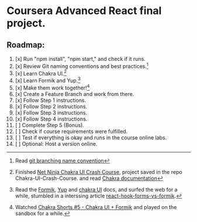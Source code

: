 # Coursera Advanced React final project.

## Roadmap:

1. [x] Run "npm install", "npm start," and check if it runs.
2. [x] Review Git naming conventions and best practices.[^1]
3. [x] Learn Chakra UI.[^2]
4. [x] Learn Formik and Yup.[^3]
5. [x] Make them work together![^4]
6. [x] Create a Feature Branch and work from there.
7. [x] Follow Step 1 instructions.
8. [x] Follow Step 2 instructions.
9. [x] Follow Step 3 instructions.
10. [x] Follow Step 4 instructions.
11. [ ] Complete Step 5 (Bonus).
12. [ ] Check if course requirements were fulfilled.
13. [ ] Test if everything is okay and runs in the course online labs.
14. [ ] Optional: Host a version online.

[^1]: Read [git branching name convention](https://dev.to/couchcamote/git-branching-name-convention-cch)
[^2]: Finished [Net Ninja Chakra UI Crash Course](https://www.youtube.com/playlist?list=PL4cUxeGkcC9hcnIeryurNMMcGBHp7AYlP), project saved in the repo Chakra-UI-Crash-Course. and read [Chakra documentation](https://chakra-ui.com/getting-started)
[^3]: Read the [Formik](https://formik.org/docs/overview), [Yup](https://github.com/jquense/yup#getting-started) and [chakra UI](https://chakra-ui.com/getting-started/with-formik) docs, and surfed the web for a while, stumbled in a interssing article [react-hook-forms-vs-formik](https://blog.logrocket.com/react-hook-form-vs-formik-comparison/).
[^4]: Watched [Chakra Shorts #5 - Chakra UI + Formik](https://www.youtube.com/watch?v=C_U_KPMyU_8) and played on the sandbox for a while.
